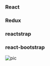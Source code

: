 
### React
### Redux
### reactstrap
### react-bootstrap


![pic](https://raw.githubusercontent.com/tattyola/crm/main/public/images/pic.png)
